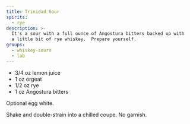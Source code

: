 ```yaml
---
title: Trinidad Sour
spirits:
  - rye
description: >-
  It's a sour with a full ounce of Angostura bitters backed up with 
  a little bit of rye whiskey.  Prepare yourself.
groups:
  - whiskey-sours
  - lab
---
```


- 3/4 oz lemon juice
- 1 oz orgeat
- 1/2 oz rye
- 1 oz Angostura bitters

Optional egg white.

Shake and double-strain into a chilled coupe.  No garnish.
